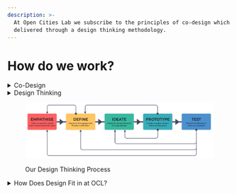 ```yaml
---
description: >-
  At Open Cities Lab we subscribe to the principles of co-design which are
  delivered through a design thinking methodology.
---
```


# How do we work?

<details>

<summary>Co-Design</summary>

Co-design is a collaborative design process that involves people who are affected by a product or service in its development. Here are some of the core principles:

1. **Inclusion**: The first principle of co-design is to ensure that all stakeholders have a voice in the design process. This means involving people who will be using the product or service, as well as designers, engineers, and other experts.
2. **Equity**: providing for people or groups of people who may have historically been excluded from decision making processes and tending specifically to their needs by asking them what those needs are and treating those as a priority.
3. **Participation**: Participation means that all stakeholders are actively involved in the design process. This includes engaging with users and other stakeholders in workshops, focus groups, and other engagement activities.
4. **Empowerment**: Co-design empowers all stakeholders to participate in the design process, ensuring that their ideas and feedback are taken seriously. This creates a sense of ownership and responsibility for the design outcome.
5. **Iteration**: Co-design is an iterative process, with continuous feedback and refinement. This means that the design is not fixed from the beginning, but rather evolves based on feedback and collaboration.
6. **Transparency**: Co-design involves open and transparent communication between all stakeholders. This means sharing information about the design process, decisions, and outcomes.
7. **Flexibility**: Co-design is a flexible process that can adapt to changing needs and circumstances. This means being willing to adjust the design process based on feedback and new information.
8. **Creativity**: Co-design encourages creativity and innovation in the design process. This means exploring new ideas, approaches, and solutions that may not have been considered before.

</details>

<details>

<summary>Design Thinking</summary>

Design thinking is an iterative problem-solving approach that helps to identify and solve complex problems. Here are the core components:

1. **Empathise:** Design thinking requires a deep understanding of the needs and wants of the end-users. It involves engaging with the users/stakeholders to develop a better understanding of their problems and needs.
2. **Define**: This principle involves clearly defining the problem that needs to be solved. This involves identifying the underlying issues and the root cause of the problem.
3. **Ideate**: This is the brainstorming phase of the design thinking process, where various ideas and solutions are generated. This involves thinking outside the box and coming up with creative solutions.
4. **Prototype**: In this phase, the ideas generated in the ideation phase are transformed into physical or digital prototypes. This helps to test and refine the ideas and solutions generated.
5. **Test**: This principle involves testing the prototypes with the end-users to get feedback and make improvements. This helps to ensure that the final product or solution meets the needs of the users.
6. **Iterate**: Design thinking is an iterative process, which means that it involves going back and forth between the various stages based on testing and user comment until the final product or solution is achieved. This allows for continuous improvement and refinement.

</details>

<figure><img src=".gitbook/assets/OCL Design Thinking Process.png" alt=""><figcaption><p>Our Design Thinking Process</p></figcaption></figure>

<details>

<summary>How Does Design Fit in at OCL?</summary>

Design does not exist within a vacuum and it is critical that we as a team understand how we relate to each of the major domains at OCL.

* **Data:**&#x20;
  * What do they do: Analyses and sorting of information and guiding the design team on how to best present nuanced issues utilising data backed evidence.
  * How do we support: We interpret and interrogate methods of presentation of that data which are audience and user specific.
* **Dev:**
  * What do they do: Build digital systems and interfaces that allow for scalable, reliable deployment.
  * How do we support: Conduct research and create user-centric and buildable designs.  We also test those built systems and feed user information back to the dev team in an actionable way.
* **GESI:**
  * What do they do: Ensure that our designs and outputs are as equitably representative as possible and is not innately excluding.
  * How do we support: Conduct user testing taking equitable design principles into consideration and addressing the needs of previously excluded groups as a priority by implementing our findings in an actionable way across projects.
* **Ops & Comms & Mission Dev:**
  * What do they do: Share organisational information and strategy and communicate other informational outputs like project timelines as well as organisational priorities.
  * How do we support: Implement priorities from Ops and Comms through design to ensure the organisational identity and ethos carries through to our project outputs.
* **Project & Programme Leads:**
  * What do they do: Project Leads carry the long term vision of our projects and represent our partner needs while balancing budget against realistic output.
  * How do we support: We use research and consider equitable design principles and OCL's organisational strategy to create deliverable solutions that can be implemented by our dev team to help our PL's achieve their long term project goals.&#x20;

</details>

